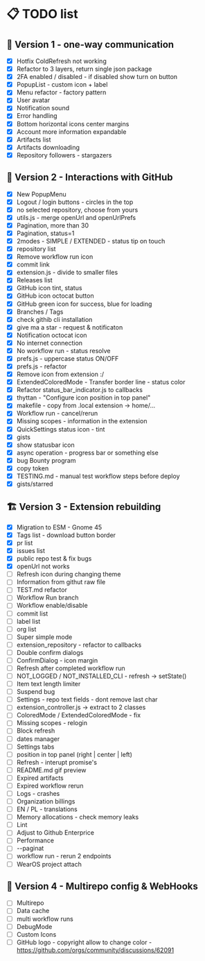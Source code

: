 # 📋 TODO list

## 🚀 Version 1 - one-way communication

- [x] Hotfix ColdRefresh not working
- [x] Refactor to 3 layers, return single json package
- [x] 2FA enabled / disabled - if disabled show turn on button
- [x] PopupList - custom icon + label
- [x] Menu refactor - factory pattern
- [x] User avatar
- [x] Notification sound
- [x] Error handling
- [x] Bottom horizontal icons center margins
- [x] Account more information expandable
- [x] Artifacts list
- [x] Artifacts downloading
- [x] Repository followers - stargazers

## 🌟 Version 2 - Interactions with GitHub
- [x] New PopupMenu
- [x] Logout / login buttons - circles in the top
- [x] no selected repository, choose from yours
- [x] utils.js - merge openUrl and openUrlPrefs
- [x] Pagination, more than 30
- [x] Pagination, status=1
- [x] 2modes - SIMPLE / EXTENDED - status tip on touch
- [x] repository list
- [x] Remove workflow run icon
- [x] commit link
- [x] extension.js - divide to smaller files
- [x] Releases list
- [x] GitHub icon tint, status
- [x] GitHub icon octocat button
- [x] GitHub green icon for success, blue for loading
- [x] Branches / Tags
- [x] check githib cli installation
- [x] give ma a star - request & notificaton
- [x] Notification octocat icon
- [x] No internet connection
- [x] No workflow run - status resolve
- [x] prefs.js - uppercase status ON/OFF
- [x] prefs.js - refactor
- [x] Remove icon from extension :/
- [x] ExtendedColoredMode - Transfer border line - status color
- [x] Refactor status_bar_indicator.js to callbacks
- [x] thyttan - "Configure icon position in top panel"
- [x] makefile - copy from .local extension -> home/...
- [x] Workflow run - cancel/rerun
- [x] Missing scopes - information in the extension
- [x] QuickSettings status icon - tint
- [x] gists
- [x] show statusbar icon
- [x] async operation - progress bar or something else
- [x] bug Bounty program
- [x] copy token
- [x] TESTING.md - manual test workflow steps before deploy
- [x] gists/starred

## 🏗️ Version 3 - Extension rebuilding
- [x] Migration to ESM - Gnome 45
- [x] Tags list - download button border
- [x] pr list
- [x] issues list
- [x] public repo test & fix bugs
- [x] openUrl not works
- [ ] Refresh icon during changing theme
- [ ] Information from githut raw file
- [ ] TEST.md refactor
- [ ] Workflow Run branch
- [ ] Workflow enable/disable
- [ ] commit list
- [ ] label list
- [ ] org list
- [ ] Super simple mode
- [ ] extension_repository - refactor to callbacks
- [ ] Double confirm dialogs
- [ ] ConfirmDialog - icon margin
- [ ] Refresh after completed workflow run
- [ ] NOT_LOGGED / NOT_INSTALLED_CLI - refresh -> setState()
- [ ] Item text length limiter
- [ ] Suspend bug
- [ ] Settings - repo text fields - dont remove last char
- [ ] extension_controller.js -> extract to 2 classes
- [ ] ColoredMode / ExtendedColoredMode - fix
- [ ] Missing scopes - relogin
- [ ] Block refresh
- [ ] dates manager
- [ ] Settings tabs
- [ ] position in top panel (right | center | left)
- [ ] Refresh - interupt promise's
- [ ] README.md gif preview
- [ ] Expired artifacts
- [ ] Expired workflow rerun
- [ ] Logs - crashes
- [ ] Organization billings
- [ ] EN / PL - translations
- [ ] Memory allocations - check memory leaks
- [ ] Lint
- [ ] Adjust to Github Enterprice
- [ ] Performance
- [ ] --paginat
- [ ] workflow run - rerun 2 endpoints
- [ ] WearOS project attach

## 🎯 Version 4 - Multirepo config & WebHooks
- [ ] Multirepo
- [ ] Data cache
- [ ] multi workflow runs
- [ ] DebugMode
- [ ] Custom Icons
- [ ] GitHub logo - copyright allow to change color - https://github.com/orgs/community/discussions/62091
